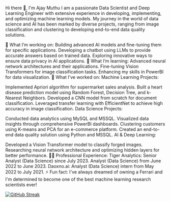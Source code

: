 Hi there 👋, I'm Ajay Muthu
I am a passionate Data Scientist and Deep Learning Engineer with extensive experience in developing, implementing, and optimizing machine learning models. My journey in the world of data science and AI has been marked by diverse projects, ranging from image classification and clustering to developing end-to-end data quality solutions.

🔭 What I’m working on:
Building advanced AI models and fine-tuning them for specific applications.
Developing a chatbot using LLMs to provide accurate answers based on trained data.
Exploring innovative ways to ensure data privacy in AI applications.
🌱 What I’m learning:
Advanced neural network architectures and their applications.
Fine-tuning Vision Transformers for image classification tasks.
Enhancing my skills in PowerBI for data visualization.
👯 What I’ve worked on:
Machine Learning Projects:

Implemented Apriori algorithm for supermarket sales analysis.
Built a heart disease prediction model using Random Forest, Decision Tree, and k-Nearest Neighbors.
Developed a CNN model from scratch for document classification.
Leveraged transfer learning with EfficientNet to achieve high accuracy in image classification.
Data Science Projects:

Conducted data analytics using MySQL and MSSQL.
Visualized data insights through comprehensive PowerBI dashboards.
Clustering customers using K-means and PCA for an e-commerce platform.
Created an end-to-end data quality solution using Python and MSSQL.
AI & Deep Learning:

Developed a Vision Transformer model to classify forged images.
Researching neural network architecture and optimizing hidden layers for better performance.
👨‍💻 Professional Experience:
Tiger Analytics:
Senior Analyst (Data Science) since July 2023.
Analyst (Data Science) from June 2022 to June 2023.
Daoxno.ai:
Analyst (Data Science) intern from May 2022 to July 2021.
⚡ Fun fact:
I've always dreamed of owning a Ferrari and I'm determined to become one of the best machine learning research scientists ever!

[![GitHub Streak](https://streak-stats.demolab.com/?user=MuthuAjay&theme=dark)](https://git.io/streak-stats)
